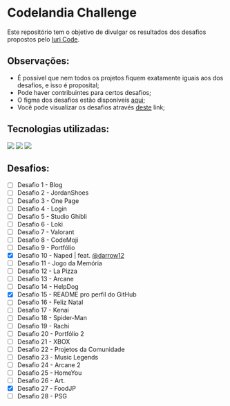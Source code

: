 # Codelandia Challenge

Este repositório tem o objetivo de divulgar os resultados dos desafios propostos pelo <a href="https://github.com/iuricode">Iuri Code</a>.

## Observações:
<ul>
  <li>É possível que nem todos os projetos fiquem exatamente iguais aos dos desafios, e isso é proposital;</li>
  <li>Pode haver contribuintes para certos desafios;</li>
  <li>O figma dos desafios estão disponíveis <a href="https://www.figma.com/file/Yb9IBH56g7T1hdIyZ3BMNO/Desafios---Codel%C3%A2ndia?node-id=624%3A2">aqui</a>;</li>
  <li>Você pode visualizar os desafios através <a href="https://paulobarone.github.io/Codelandia-Challenge/disclosure/src/pages/">deste</a> link;</li>
</ul>

## Tecnologias utilizadas:
<div>
  <img src="https://img.shields.io/badge/HTML5-E34F26?style=for-the-badge&logo=html5&logoColor=white">
  <img src="https://img.shields.io/badge/CSS3-1572B6?style=for-the-badge&logo=css3&logoColor=white">
  <img src="https://img.shields.io/badge/Figma-F24E1E?style=for-the-badge&logo=figma&logoColor=white">
</div>

## Desafios:

- [ ] Desafio 1 - Blog <br/>
- [ ] Desafio 2 - JordanShoes <br/>
- [ ] Desafio 3 - One Page <br/>
- [ ] Desafio 4 - Login <br/>
- [ ] Desafio 5 - Studio Ghibli <br/>
- [ ] Desafio 6 - Loki <br/>
- [ ] Desafio 7 - Valorant <br/>
- [ ] Desafio 8 - CodeMoji <br/>
- [ ] Desafio 9 - Portfólio <br/>
- [x] Desafio 10 - Naped | feat. <a href="https://github.com/darrow12">@darrow12</a> <br/>
- [ ] Desafio 11 - Jogo da Memória <br/>
- [ ] Desafio 12 - La Pizza <br/>
- [ ] Desafio 13 - Arcane <br/>
- [ ] Desafio 14 - HelpDog <br/>
- [x] Desafio 15 - README pro perfil do GitHub <br/>
- [ ] Desafio 16 - Feliz Natal <br/>
- [ ] Desafio 17 - Kenai <br/>
- [ ] Desafio 18 - Spider-Man <br/>
- [ ] Desafio 19 - Rachi <br/>
- [ ] Desafio 20 - Portfólio 2 <br/>
- [ ] Desafio 21 - XBOX <br/>
- [ ] Desafio 22 - Projetos da Comunidade <br/>
- [ ] Desafio 23 - Music Legends <br/>
- [ ] Desafio 24 - Arcane 2 <br/>
- [ ] Desafio 25 - HomeYou <br/>
- [ ] Desafio 26 - Art. <br/>
- [x] Desafio 27 - FoodJP <br/>
- [ ] Desafio 28 - PSG <br/>
